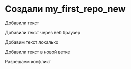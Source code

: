 ﻿# Создали my_first_repo_new

Добавили текст

Добавили текст через веб браузер

Добавим текст локалько

Добавили текст в новой ветке

Разрешаем конфликт
